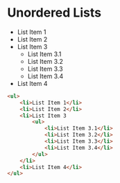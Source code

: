 # Unordered Lists

<ul>
    <li>List Item 1</li>
    <li>List Item 2</li>
    <li>List Item 3
        <ul>
            <li>List Item 3.1</li>
            <li>List Item 3.2</li>
            <li>List Item 3.3</li>
            <li>List Item 3.4</li>
        </ul>
    </li>
    <li>List Item 4</li>
</ul>

``` html
<ul>
    <li>List Item 1</li>
    <li>List Item 2</li>
    <li>List Item 3
        <ul>
            <li>List Item 3.1</li>
            <li>List Item 3.2</li>
            <li>List Item 3.3</li>
            <li>List Item 3.4</li>
        </ul>
    </li>
    <li>List Item 4</li>
</ul>
```
